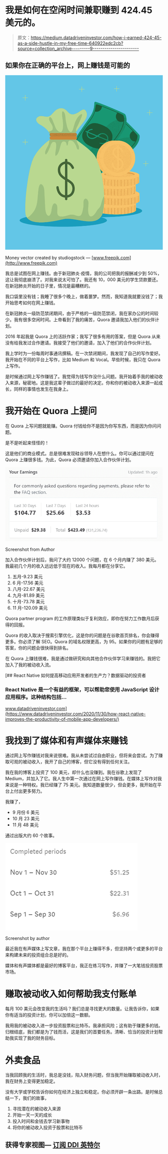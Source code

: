 # 我是如何在空闲时间兼职赚到 424.45 美元的。

> 原文：<https://medium.datadriveninvestor.com/how-i-earned-424-45-as-a-side-hustle-in-my-free-time-640922edc2cb?source=collection_archive---------9----------------------->

## 如果你在正确的平台上，网上赚钱是可能的

![](img/f7745ad414e86d3a21621faff22d3c48.png)

Money vector created by studiogstock — [www.freepik.com](http://www.freepik.com)

我总是试图在网上赚钱。由于新冠肺炎·疫情，我的公司把我的报酬减少到 50%，这让我彻底崩溃了。对我来说太可怕了。我还有 10，000 美元的学生贷款要还。在新冠肺炎开始的日子里，情况是最糟糕的。

我口袋里没有钱；我睡了很多个晚上，做着噩梦。然而，我知道我就要没钱了；我开始思考如何在网上赚钱。

在新冠肺炎一级防范禁闭期间，由于严格的一级防范禁闭，我在家办公的时间较少。我有很多空闲时间。上帝看到了我的痛苦，Quora 邀请我加入他们的伙伴计划。

2016 年起我是 Quora 上的活跃作家；我写了很多有用的答案，但是 Quora 从来没有给我发过合作邀请。我接受了他们的邀请，加入了他们的合作伙伴计划。

我上学时为一份每周时事通讯撰稿。在一次禁闭期间，我发现了自己的写作爱好。我开始在不同的平台上写作，比如 Medium 和 Vocal。早些时候，我只在 Quora 上写作。

是时候通过网上写作赚钱了。我觉得为钱写作没什么问题。我开始着手我的被动收入来源，秘密地。这是我这辈子做过的最好的决定。你和你的被动收入来源一起成长，同样的事情也发生在我身上。

# 我开始在 Quora 上提问

在 Quora 上写问题就能赚。Quora 付钱给你不是因为你写东西，而是因为你问问题。

是不是听起来怪怪的！

这是他们的商业模式。总是很难发现硅谷领导人在想什么。你可以通过提问在 Quora 上赚很多钱。为此，Quora 必须邀请你加入合作伙伴计划。

![](img/eededddbefed8691fe22e4692fe1107b.png)

Screenshot from Author

加入合作伙伴计划后，我问了大约 12000 个问题，在 6 个月内赚了 380 美元。我最初几个月的收入远远低于现在的收入。我每月都在分享它。

1.  五月-9.23 美元
2.  6 月-17.56 美元
3.  八月-22.67 美元
4.  九月-81.89 美元
5.  十月-73.78 美元
6.  11 月-120.09 美元

Quora partner program 的工作原理类似于复利效应，即你在努力工作数月后获得的回报。

Quora 的收入取决于搜索引擎优化，这是你的问题是在谷歌首页排名，你会赚得更多。你必须了解 SEO。Quora 的域名权限更高，为 95。如果你的问题有足够的答案，你的问题会很快得到排名。

在 Quora 上赚钱很难，我是通过做研究和向其他合作伙伴学习来赚钱的。我把它加入了我的被动收入流。

[](https://www.datadriveninvestor.com/2020/11/30/how-react-native-improves-the-productivity-of-mobile-app-developers/) [## React Native 如何提高移动应用开发者的生产力？数据驱动的投资者

### React Native 是一个有益的框架，可以帮助您使用 JavaScript 设计应用程序。这种结构包括…

www.datadriveninvestor.com](https://www.datadriveninvestor.com/2020/11/30/how-react-native-improves-the-productivity-of-mobile-app-developers/) 

# 我找到了媒体和有声媒体来赚钱

通过网上写作赚钱对我来说很难。我从未尝试过自由职业，但将来会尝试。为了赚取可观的被动收入，我开了自己的博客，但它没有得到任何关注。

我在我的博客上投资了 100 美元，却什么也没赚到。我在谷歌上发现了 Medium，并加入了它。我人生中第一次通过在网上写作赚钱。在媒体上写作对我来说是一种特权。我已经赚了 75 美元。我知道数量很少，但会更多，我开始在平台上付出更多努力。

我赚了，

*   9 月份 6 美元
*   10 月 23 美元
*   11 月 48 美元

通过出版大约 60 个故事。

![](img/3645186c13813c8b3c6f315d705b2a80.png)

Screenshot by author

最近我在有声媒体上写文章，我在那个平台上赚得不多，但坚持两个或更多的平台来构建未来的投资组合总是好的。

媒体和有声媒体都是最好的博客平台，我正在练习写作，并赚了一大笔钱投资股票市场。

# 赚取被动收入如何帮助我支付账单

每月 100 美元会改变我的生活吗？我们总是寻找更大的数量。让我告诉你，如果你有适当的投资计划，你可以加倍这一数额。

我用我的被动收入进一步投资股票和比特币。我承担风险；这有助于赚更多的钱。归根结底，我们都是为了钱而活，这是我们的首要任务。清晰、恰当的投资计划帮助我实现了我的财务目标。

# 外卖食品

当我回顾我的生活时，我总是没钱，陷入财务问题，但当我开始赚取被动收入时，我在财务上变得更加稳定。

没有大学或学校告诉你如何在经济上独立和稳定。你必须开辟一条出路。是时候总结一下，我们的故事，

1.  寻找潜在的被动收入来源
2.  开始一天一天的成长
3.  投入时间和金钱去学习新事物
4.  将你的被动收入投资于股票和比特币

## 获得专家视图— [订阅 DDI 英特尔](https://datadriveninvestor.com/ddi-intel)